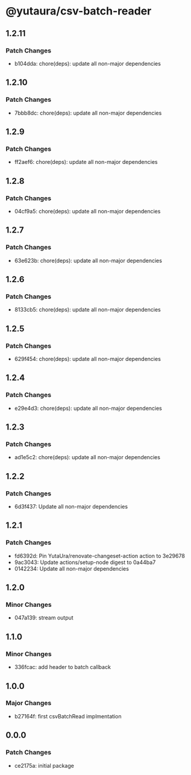 # @yutaura/csv-batch-reader

## 1.2.11

### Patch Changes

- b104dda: chore(deps): update all non-major dependencies

## 1.2.10

### Patch Changes

- 7bbb8dc: chore(deps): update all non-major dependencies

## 1.2.9

### Patch Changes

- ff2aef6: chore(deps): update all non-major dependencies

## 1.2.8

### Patch Changes

- 04cf9a5: chore(deps): update all non-major dependencies

## 1.2.7

### Patch Changes

- 63e623b: chore(deps): update all non-major dependencies

## 1.2.6

### Patch Changes

- 8133cb5: chore(deps): update all non-major dependencies

## 1.2.5

### Patch Changes

- 629f454: chore(deps): update all non-major dependencies

## 1.2.4

### Patch Changes

- e29e4d3: chore(deps): update all non-major dependencies

## 1.2.3

### Patch Changes

- ad1e5c2: chore(deps): update all non-major dependencies

## 1.2.2

### Patch Changes

- 6d3f437: Update all non-major dependencies

## 1.2.1

### Patch Changes

- fd6392d: Pin YutaUra/renovate-changeset-action action to 3e29678
- 9ac3043: Update actions/setup-node digest to 0a44ba7
- 0142234: Update all non-major dependencies

## 1.2.0

### Minor Changes

- 047a139: stream output

## 1.1.0

### Minor Changes

- 336fcac: add header to batch callback

## 1.0.0

### Major Changes

- b27164f: first csvBatchRead implmentation

## 0.0.0

### Patch Changes

- ce2175a: initial package
